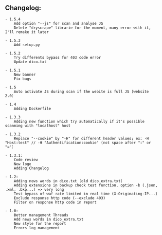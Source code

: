 Changelog:
----------
	- 1.5.4
		Add option "--js" for scan and analyse JS
		Delete "dryscrape" librarie for the moment, many error with it, I'll remake it later

	- 1.5.3
		Add setup.py

	- 1.5.2
		Try differents bypass for 403 code error
		Update dico.txt

	- 1.5.1
		New banner
		Fix bugs

	- 1.5
		Auto activate JS during scan if the webite is full JS (website 2.0)

	- 1.4
		Adding Dockerfile

	- 1.3.3
		Adding new function which try automatically if it's possible scanning with "localhost" host

	- 1.3.2
		Replace "--cookie" by "-H" for different header values; ex: -H "Host:test" // -H "Authentification:cookie" (not space after ":" or "=")

	- 1.3.1:
		Code review
		New logo
		Adding Changelog

	- 1.2:
		Adding news words in dico.txt (old dico_extra.txt)
		Adding extensions in backup check test function, option -b (.json, .xml, .bkp...) => very long
		Test bypass of waf rate limited in real time (X-Originating-IP...)
		Exclude response http code (--exclude 403)
		Filter on response http code in report

	- 1.0:
	  	Better management Threads
		Add news words in dico_extra.txt
		New style for the report
		Errors log management